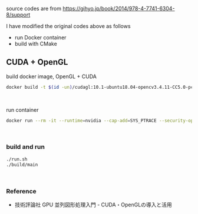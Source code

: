 source codes are from https://gihyo.jp/book/2014/978-4-7741-6304-8/support

I have modified the original codes above as follows

* run Docker container
* build with CMake

## CUDA + OpenGL

build docker image, OpenGL + CUDA
```bash
docker build -t $(id -un)/cudagl:10.1-ubuntu18.04-opencv3.4.11-CC5.0-pcl1.11.0 ./dockerfiles/cudagl/
```
<br>

run container
```bash
docker run --rm -it --runtime=nvidia --cap-add=SYS_PTRACE --security-opt="seccomp=unconfined" -v $HOME/coding/:/opt -e CUDA_DEBUGGER_SOFTWARE_PREEMPTION=1 -e DISPLAY=$DISPLAY -v /tmp/.X11-unix:/tmp/.X11-unix -e NVIDIA_DRIVER_CAPABILITIES=compute,utility,graphics $(id -un)/cudagl:10.1-ubuntu18.04-opencv3.4.11-CC5.0-pcl1.11.0
```
<br>


### build and run
```bash
./run.sh
./build/main
```
<br>

### Reference

* 技術評論社 GPU 並列図形処理入門 - CUDA・OpenGLの導入と活用


